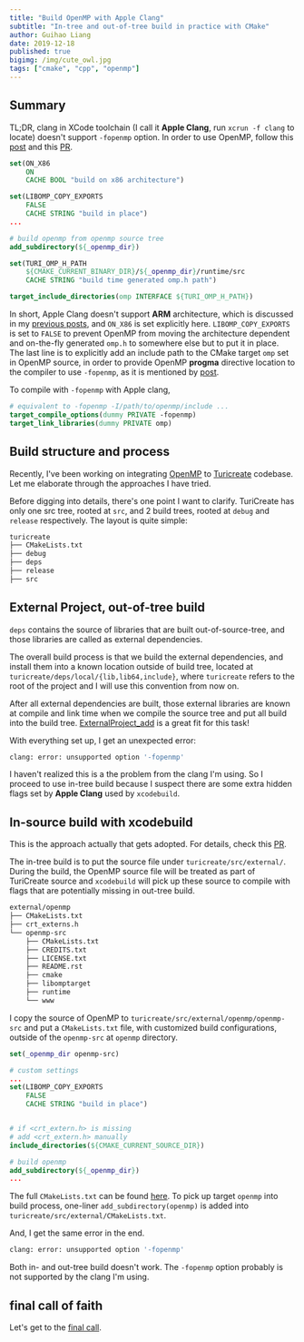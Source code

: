 ```yaml
---
title: "Build OpenMP with Apple Clang"
subtitle: "In-tree and out-of-tree build in practice with CMake"
author: Guihao Liang
date: 2019-12-18
published: true
bigimg: /img/cute_owl.jpg
tags: ["cmake", "cpp", "openmp"]
---
```


## Summary

TL;DR, clang in XCode toolchain (I call it __Apple Clang__, run `xcrun -f clang` to locate) doesn't support `-fopenmp` option. In order to use OpenMP, follow this [post][2] and this [PR][3].

```cmake
set(ON_X86
    ON
    CACHE BOOL "build on x86 architecture")

set(LIBOMP_COPY_EXPORTS
    FALSE
    CACHE STRING "build in place")
...

# build openmp from openmp source tree
add_subdirectory(${_openmp_dir})

set(TURI_OMP_H_PATH
    ${CMAKE_CURRENT_BINARY_DIR}/${_openmp_dir}/runtime/src
    CACHE STRING "build time generated omp.h path")

target_include_directories(omp INTERFACE ${TURI_OMP_H_PATH})
```

In short, Apple Clang doesn't support __ARM__ architecture, which is discussed in my [previous posts](19-12-17-build-omp-for-ios.md), and `ON_X86` is set explicitly here. `LIBOMP_COPY_EXPORTS` is set to `FALSE` to prevent OpenMP from moving the architecture dependent and on-the-fly generated `omp.h` to somewhere else but to put it in place. The last line is to explicitly add an include path to the CMake target `omp` set in OpenMP source, in order to provide OpenMP __progma__ directive location to the compiler to use `-fopenmp`, as it is mentioned by [post][2].

To compile with `-fopenmp` with Apple clang,

```cmake
# equivalent to -fopenmp -I/path/to/openmp/include ...
target_compile_options(dummy PRIVATE -fopenmp)
target_link_libraries(dummy PRIVATE omp)
```

## Build structure and process

Recently, I've been working on integrating [OpenMP][0] to [Turicreate](https://github.com/apple/turicreate) codebase. Let me elaborate through the approaches I have tried.

Before digging into details, there's one point I want to clarify. TuriCreate has only one src tree, rooted at `src`, and 2 build trees, rooted at `debug` and `release` respectively. The layout is quite simple:

```bash
turicreate
├── CMakeLists.txt
├── debug
├── deps
├── release
├── src
```

## External Project, out-of-tree build

`deps` contains the source of libraries that are built out-of-source-tree, and those libraries are called as external dependencies.

The overall build process is that we build the external dependencies, and install them into a known location outside of build tree, located at `turicreate/deps/local/{lib,lib64,include}`, where `turicreate` refers to the root of the project and I will use this convention from now on.

After all external dependencies are built, those external libraries are known at compile and link time when we compile the source tree and put all build into the build tree. [ExternalProject_add](https://cmake.org/cmake/help/latest/module/ExternalProject.html) is a great fit for this task!

With everything set up, I get an unexpected error:

```bash
clang: error: unsupported option '-fopenmp'
```

I haven't realized this is a the problem from the clang I'm using. So I proceed to use in-tree build because I suspect there are some extra hidden flags set by __Apple Clang__ used by `xcodebuild`.

## In-source build with xcodebuild

This is the approach actually that gets adopted. For details, check this [PR][3].

The in-tree build is to put the source file under `turicreate/src/external/`. During the build, the OpenMP source file will be treated as part of TuriCreate source and `xcodebuild` will pick up these source to compile with flags that are potentially missing in out-tree build.

```bash
external/openmp
├── CMakeLists.txt
├── crt_externs.h
└── openmp-src
    ├── CMakeLists.txt
    ├── CREDITS.txt
    ├── LICENSE.txt
    ├── README.rst
    ├── cmake
    ├── libomptarget
    ├── runtime
    └── www
```

I copy the source of OpenMP to `turicreate/src/external/openmp/openmp-src` and put a `CMakeLists.txt` file, with customized build configurations, outside of the `openmp-src` at `openmp` directory.

```cmake
set(_openmp_dir openmp-src)

# custom settings
...
set(LIBOMP_COPY_EXPORTS
    FALSE
    CACHE STRING "build in place")


# if <crt_extern.h> is missing
# add <crt_extern.h> manually
include_directories(${CMAKE_CURRENT_SOURCE_DIR})

# build openmp
add_subdirectory(${_openmp_dir})
...
```

The full `CMakeLists.txt` can be found [here](https://github.com/apple/turicreate/blob/be858d5ff30c72a46e3ec635fb5948b921a18681/src/external/openmp/CMakeLists.txt). To pick up target `openmp` into build process, one-liner `add_subdirectory(openmp)` is added into `turicreate/src/external/CMakeLists.txt`.

And, I get the same error in the end.

```bash
clang: error: unsupported option '-fopenmp'
```

Both in- and out-tree build doesn't work. The `-fopenmp` option probably is not supported by the clang I'm using.

## final call of faith

Let's get to the [final call](#summary).

[0]: https://github.com/llvm-mirror/openmp
[2]: https://iscinumpy.gitlab.io/post/omp-on-high-sierra/
[3]: https://github.com/apple/turicreate/pull/3001